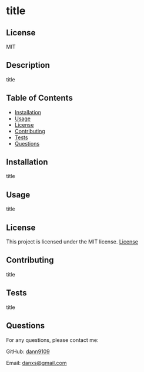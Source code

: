 
# title

## License

MIT

## Description

title

## Table of Contents

- [Installation](#installation)
- [Usage](#usage)
- [License](#license)
- [Contributing](#contributing)
- [Tests](#tests)
- [Questions](#questions)

## Installation

title

## Usage

title

## License

This project is licensed under the MIT license. [License]( https://opensource.org/licenses/MIT )

## Contributing

title

## Tests

title

## Questions

For any questions, please contact me:

GitHub: [dann9109](https://github.com/dann9109)

Email: danxs@gmail.com
